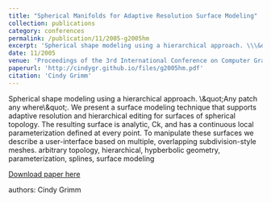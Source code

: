 ```yaml
---
title: "Spherical Manifolds for Adaptive Resolution Surface Modeling"
collection: publications
category: conferences
permalink: /publication/11/2005-g2005hm
excerpt: 'Spherical shape modeling using a hierarchical approach. \\\&quot;Any patch any where\\\&quot;. We present a surface modeling technique that supports adaptive resolution and hierarchical editing for surfaces of spherical topology. The resulting surface is analytic,  Ck,  and has a continuous local parameterization defined at every point. To manipulate these surfaces we describe a user-interface based on multiple,  overlapping subdivision-style meshes.  arbitrary topology,  hierarchical,  hypberbolic geometry,  parameterization,  splines,  surface modeling, '
date: 11/2005
venue: 'Proceedings of the 3rd International Conference on Computer Graphics and Interactive Techniques in Australasia and South East Asia'
paperurl: 'http://cindygr.github.io/files/g2005hm.pdf'
citation: 'Cindy Grimm'
---
```

Spherical shape modeling using a hierarchical approach. \\\&quot;Any patch any where\\\&quot;. We present a surface modeling technique that supports adaptive resolution and hierarchical editing for surfaces of spherical topology. The resulting surface is analytic,  Ck,  and has a continuous local parameterization defined at every point. To manipulate these surfaces we describe a user-interface based on multiple,  overlapping subdivision-style meshes.  arbitrary topology,  hierarchical,  hypberbolic geometry,  parameterization,  splines,  surface modeling

[Download paper here](http://cindygr.github.io/files/g2005hm.pdf)

authors: Cindy Grimm